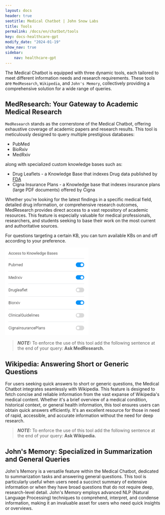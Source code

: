 ```yaml
---
layout: docs
header: true
seotitle: Medical Chatbot | John Snow Labs
title: Tools
permalink: /docs/en/chatbot/tools
key: docs-healthcare-gpt
modify_date: "2024-01-19"
show_nav: true
sidebar:
    nav: healthcare-gpt
---
```


The Medical Chatbot is equipped with three dynamic tools, each tailored to meet different information needs and research requirements. These tools are `MedResearch`, `Wikipedia`, and `John's Memory`, collectively providing a comprehensive solution for a wide range of queries.

## MedResearch: Your Gateway to Academic Medical Research

`MedResearch` stands as the cornerstone of the Medical Chatbot, offering exhaustive coverage of academic papers and research results. This tool is meticulously designed to query multiple prestigious databases:
- PubMed
- BioRxiv
- MedRxiv

along with specialized custom knowledge bases such as:
- Drug Leaflets - a Knowledge Base that indexes Drug data published by [FDA](www.fda.gov)
- Cigna Insurance Plans - a Knowledge base that indexes insurance plans (large PDF documents) offered by Cigna  

Whether you're looking for the latest findings in a specific medical field, detailed drug information, or comprehensive research outcomes, MedResearch provides direct access to a vast repository of academic resources. This feature is especially valuable for medical professionals, researchers, and students seeking to base their work on the most current and authoritative sources.

For questions targeting a certain KB, you can turn available KBs on and off according to your preference. 

![Select the KB you want to target with your question](\assets\images\chatbot\KBSelection.png)


> **_NOTE:_**  To enforce the use of this tool add the following sentence at the end of your query: **Ask MedResearch.**


## Wikipedia: Answering Short or Generic Questions

For users seeking quick answers to short or generic questions, the Medical Chatbot integrates seamlessly with Wikipedia. This feature is designed to fetch concise and reliable information from the vast expanse of Wikipedia's medical content. Whether it's a brief overview of a medical condition, historical context, or general health information, this tool ensures users can obtain quick answers efficiently. It's an excellent resource for those in need of rapid, accessible, and accurate information without the need for deep research.

> **_NOTE:_**  To enforce the use of this tool add the following sentence at the end of your query: **Ask Wikipedia.**

## John's Memory: Specialized in Summarization and General Queries

John's Memory is a versatile feature within the Medical Chatbot, dedicated to summarization tasks and answering general questions. This tool is particularly useful when users need a succinct summary of extensive information or when they have broad questions that do not require deep, research-level detail. John's Memory employs advanced NLP (Natural Language Processing) techniques to comprehend, interpret, and condense information, making it an invaluable asset for users who need quick insights or overviews.

